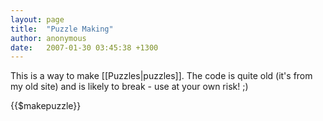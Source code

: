 ```yaml
---
layout: page
title:  "Puzzle Making"
author: anonymous
date:   2007-01-30 03:45:38 +1300
---
```


This is a way to make [[Puzzles|puzzles]]. The code is quite old (it's from my old site) and is likely to break - use at your own risk! ;)

{{$makepuzzle}}